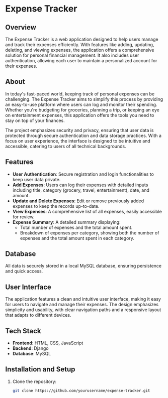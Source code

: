 # Expense Tracker

## Overview

The Expense Tracker is a web application designed to help users manage and track their expenses efficiently. With features like adding, updating, deleting, and viewing expenses, the application offers a comprehensive solution for personal financial management. It also includes user authentication, allowing each user to maintain a personalized account for their expenses.

## About

In today's fast-paced world, keeping track of personal expenses can be challenging. The Expense Tracker aims to simplify this process by providing an easy-to-use platform where users can log and monitor their spending. Whether you're budgeting for groceries, planning a trip, or keeping an eye on entertainment expenses, this application offers the tools you need to stay on top of your finances.

The project emphasizes security and privacy, ensuring that user data is protected through secure authentication and data storage practices. With a focus on user experience, the interface is designed to be intuitive and accessible, catering to users of all technical backgrounds.

## Features

- **User Authentication**: Secure registration and login functionalities to keep user data private.
- **Add Expenses**: Users can log their expenses with detailed inputs including title, category (grocery, travel, entertainment), date, and amount.
- **Update and Delete Expenses**: Edit or remove previously added expenses to keep the records up-to-date.
- **View Expenses**: A comprehensive list of all expenses, easily accessible for review.
- **Expense Summary**: A detailed summary displaying:
  - Total number of expenses and the total amount spent.
  - Breakdown of expenses per category, showing both the number of expenses and the total amount spent in each category.

## Database

All data is securely stored in a local MySQL database, ensuring persistence and quick access.

## User Interface

The application features a clean and intuitive user interface, making it easy for users to navigate and manage their expenses. The design emphasizes simplicity and usability, with clear navigation paths and a responsive layout that adapts to different devices.

## Tech Stack

- **Frontend**: HTML, CSS, JavaScript
- **Backend**: Django
- **Database**: MySQL

## Installation and Setup

1. Clone the repository:
   ```bash
   git clone https://github.com/yourusername/expense-tracker.git
